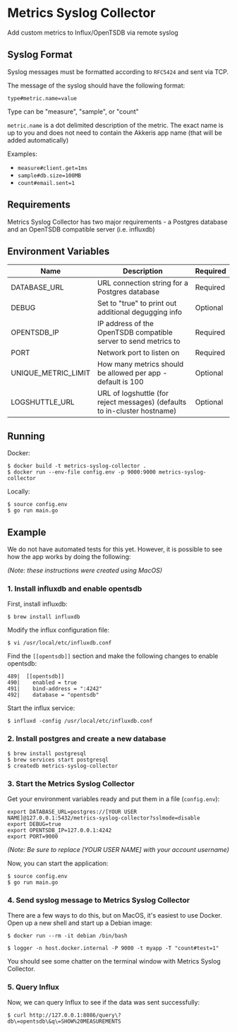 # Metrics Syslog Collector

Add custom metrics to Influx/OpenTSDB via remote syslog

## Syslog Format

Syslog messages must be formatted according to `RFC5424` and sent via TCP. 

The message of the syslog should have the following format:

`type#metric.name=value`

Type can be "measure", "sample", or "count"

`metric.name` is a dot delimited description of the metric. The exact name is up to you and does not need to contain the Akkeris app name (that will be added automatically)

Examples:
- `measure#client.get=1ms`
- `sample#db.size=100MB`
- `count#email.sent=1`

## Requirements

Metrics Syslog Collector has two major requirements - a Postgres database and an OpenTSDB compatible server (i.e. influxdb)

## Environment Variables

| Name                  | Description                                                               | Required  |
| --------------------- | ------------------------------------------------------------------------- | --------- |
| DATABASE_URL          | URL connection string for a Postgres database                             | Required  |
| DEBUG                 | Set to "true" to print out additional degugging info                      | Optional  |
| OPENTSDB_IP           | IP address of the OpenTSDB compatible server to send metrics to           | Required  |
| PORT                  | Network port to listen on                                                 | Required  |
| UNIQUE_METRIC_LIMIT   | How many metrics should be allowed per app - default is 100               | Optional  |
| LOGSHUTTLE_URL        | URL of logshuttle (for reject messages) (defaults to in-cluster hostname) | Optional  | 

## Running

Docker:

```shell
$ docker build -t metrics-syslog-collector .
$ docker run --env-file config.env -p 9000:9000 metrics-syslog-collector
```

Locally:

```shell
$ source config.env
$ go run main.go
```

## Example

We do not have automated tests for this yet. However, it is possible to see how the app works by doing the following:

_(Note: these instructions were created using MacOS)_

### 1. Install influxdb and enable opentsdb

First, install influxdb:
```shell
$ brew install influxdb
```

Modify the influx configuration file:
```
$ vi /usr/local/etc/influxdb.conf
```

Find the `[[opentsdb]]` section and make the following changes to enable opentsdb:
```
489|  [[opentsdb]]
490|    enabled = true
491|    bind-address = ":4242"
492|    database = "opentsdb"
```

Start the influx service:
```shell
$ influxd -config /usr/local/etc/influxdb.conf
```

### 2. Install postgres and create a new database

```shell
$ brew install postgresql
$ brew services start postgresql
$ createdb metrics-syslog-collector
```

### 3. Start the Metrics Syslog Collector

Get your environment variables ready and put them in a file (`config.env`):
```
export DATABASE_URL=postgres://[YOUR USER NAME]@127.0.0.1:5432/metrics-syslog-collector?sslmode=disable
export DEBUG=true
export OPENTSDB_IP=127.0.0.1:4242
export PORT=9000
```
_(Note: Be sure to replace [YOUR USER NAME] with your account username)_

Now, you can start the application:
```shell
$ source config.env
$ go run main.go
```

### 4. Send syslog message to Metrics Syslog Collector

There are a few ways to do this, but on MacOS, it's easiest to use Docker. Open up a new shell and start up a Debian image:

```shell
$ docker run --rm -it debian /bin/bash

$ logger -n host.docker.internal -P 9000 -t myapp -T "count#test=1"
```

You should see some chatter on the terminal window with Metrics Syslog Collector. 

### 5. Query Influx

Now, we can query Influx to see if the data was sent successfully:

```shell
$ curl http://127.0.0.1:8086/query\?db\=opentsdb\&q\=SHOW%20MEASUREMENTS
```